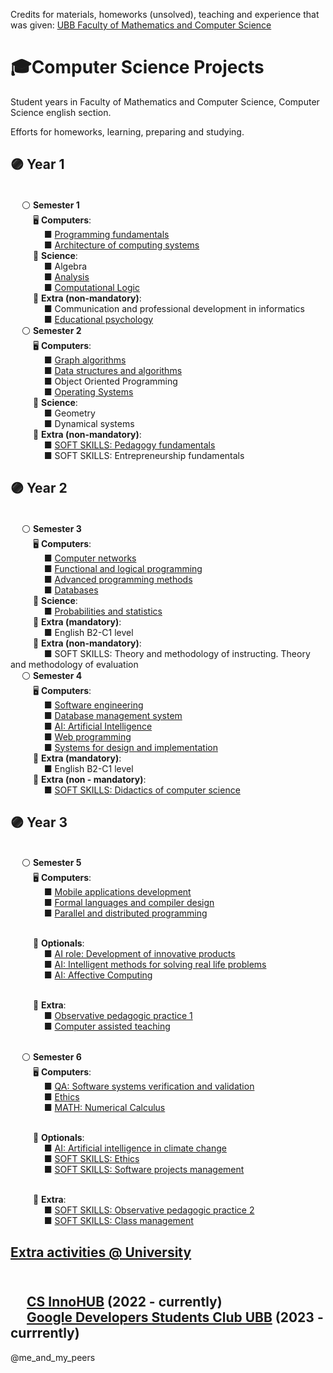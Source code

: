 Credits for materials, homeworks (unsolved), teaching and experience that was given: 
    [UBB Faculty of Mathematics and Computer Science](https://www.cs.ubbcluj.ro/en/)

# 🎓Computer Science Projects
Student years in Faculty of Mathematics and Computer Science, Computer Science english section.

Efforts for homeworks, learning, preparing and studying.
##  🟣 Year 1
<br/>  &emsp; ⚪ **Semester 1**
<br/> &emsp; &emsp; 🖥️ **Computers**:
<br/> &emsp; &emsp; &emsp;  ■ [Programming fundamentals](https://github.com/bloo404/University-Projects/tree/main/Semester%201/Programming%20fundamentals)
<br/>  &emsp; &emsp; &emsp; ■ [Architecture of computing systems](https://github.com/bloo404/University-Projects/tree/main/Semester%201/Architecture%20of%20computing%20systems)
<br/> &emsp; &emsp; 🧠 **Science**:
<br/>  &emsp; &emsp; &emsp; ■ Algebra
<br/>  &emsp; &emsp; &emsp; ■ [Analysis](https://github.com/bloo404/University-Projects/tree/main/Semester%201/Analysis)
<br/>  &emsp; &emsp; &emsp; ■ [Computational Logic](https://github.com/bloo404/University-Projects/tree/main/Semester%201/Computational%20logic)
<br/> &emsp; &emsp; 🎡 **Extra (non-mandatory)**:
<br/>  &emsp; &emsp; &emsp; ■ Communication and professional development in informatics
<br/>  &emsp; &emsp; &emsp; ■ [Educational psychology](https://github.com/bloo404/University-Projects/tree/main/Semester%201/Educational%20psychology)
<br/>  &emsp; ⚪ **Semester 2**
<br/> &emsp; &emsp; 🖥️ **Computers**:
<br/>  &emsp; &emsp; &emsp; ■ [Graph algorithms](https://github.com/bloo404/University-Projects/tree/main/Semester%202/Graph%20algorithms)
<br/>  &emsp; &emsp; &emsp; ■ [Data structures and algorithms](https://github.com/bloo404/University-Projects/tree/main/Semester%202/Data%20structures%20and%20algorithms)
<br/>  &emsp; &emsp; &emsp; ■ Object Oriented Programming
<br/>  &emsp; &emsp; &emsp; ■ [Operating Systems](https://github.com/bloo404/University-Projects/tree/main/Semester%202/Operating%20Systems)
<br/> &emsp; &emsp; 🧠 **Science**:
<br/>  &emsp; &emsp; &emsp; ■ Geometry
<br/>  &emsp; &emsp; &emsp; ■ Dynamical systems
<br/> &emsp; &emsp; 🎡 **Extra (non-mandatory)**:
<br/>  &emsp; &emsp; &emsp; ■ [SOFT SKILLS: Pedagogy fundamentals](https://github.com/bloo404/University-Projects/tree/main/Semester%202/Pedagogy%20fundamentals)
<br/> &emsp; &emsp; &emsp; ■ SOFT SKILLS: Entrepreneurship fundamentals
## 🟣 Year 2
<br/>  &emsp; ⚪ **Semester 3**
<br/> &emsp; &emsp; 🖥️ **Computers**:
<br/>  &emsp; &emsp; &emsp; ■ [Computer networks](https://github.com/bloo404/University-Projects/tree/main/Semester%203/Computer%20Networks)
<br/>  &emsp; &emsp; &emsp; ■ [Functional and logical programming](https://github.com/bloo404/University-Projects/tree/main/Semester%203/Functional%20and%20logical%20programming)
<br/>  &emsp; &emsp; &emsp; ■ [Advanced programming methods](https://github.com/bloo404/University-Projects/tree/main/Semester%203/Advanced%20programming%20methods)
<br/>  &emsp; &emsp; &emsp; ■ [Databases](https://github.com/bloo404/University-Projects/tree/main/Semester%203/Databases)
<br/> &emsp; &emsp; 🧠 **Science**:
<br/>  &emsp; &emsp; &emsp; ■ [Probabilities and statistics](https://github.com/bloo404/University-Projects/tree/main/Semester%203/Probabilities%20and%20statistics)
<br/> &emsp; &emsp; 🎡 **Extra (mandatory)**:
<br/>  &emsp; &emsp; &emsp; ■ English B2-C1 level
<br/> &emsp; &emsp; 🎡 **Extra (non-mandatory)**:
<br/> &emsp; &emsp; &emsp; ■ SOFT SKILLS: Theory and methodology of instructing. Theory and methodology of evaluation
<br/>  &emsp; ⚪ **Semester 4**
<br/> &emsp; &emsp; 🖥️ **Computers**:
<br/> &emsp; &emsp; &emsp; ■ [Software engineering](https://github.com/bloo404/University-Projects/tree/main/Semester%204/Software%20Engineering)
<br/> &emsp; &emsp; &emsp; ■ [Database management system](https://github.com/bloo404/University-Projects/tree/main/Semester%204/Databases%20Management%20Systems)
<br/> &emsp; &emsp; &emsp; ■ [AI: Artificial Intelligence](https://github.com/bloo404/University-Projects/tree/main/Semester%204/Artificial%20Intelligence)
<br/> &emsp; &emsp; &emsp; ■ [Web programming](https://github.com/bloo404/University-Projects/tree/main/Semester%204/Web%20programming)
<br/> &emsp; &emsp; &emsp; ■ [Systems for design and implementation](https://github.com/bloo404/University-Projects/tree/main/Semester%204/System%20for%20design%20and%20implementation)
<br/> &emsp; &emsp; 🎡 **Extra (mandatory)**:
<br/>  &emsp; &emsp; &emsp; ■ English B2-C1 level
<br/> &emsp; &emsp; 🎡 **Extra (non - mandatory)**:
<br/> &emsp; &emsp; &emsp; ■ [SOFT SKILLS: Didactics of computer science](https://github.com/bloo404/University-Projects/tree/main/Semester%204/Didactica%20Informaticii)
## 🟣 Year 3
<br/>  &emsp; ⚪ **Semester 5**
<br/> &emsp; &emsp; 🖥️ **Computers**:
<br/> &emsp; &emsp; &emsp; ■ [Mobile applications development]()
<br/> &emsp; &emsp; &emsp; ■ [Formal languages and compiler design]()
<br/> &emsp; &emsp; &emsp; ■ [Parallel and distributed programming]()

<br/> &emsp; &emsp; 🧠 **Optionals**:
<br/> &emsp; &emsp; &emsp; ■ [AI role: Development of innovative products]()
<br/> &emsp; &emsp; &emsp; ■ [AI: Intelligent methods for solving real life problems]()
<br/> &emsp; &emsp; &emsp; ■ [AI: Affective Computing]()

<br/> &emsp; &emsp; 🎡 **Extra**:
<br/> &emsp; &emsp; &emsp; ■ [Observative pedagogic practice 1]()
<br/> &emsp; &emsp; &emsp; ■ [Computer assisted teaching]()

<br/>  &emsp; ⚪ **Semester 6**
<br/> &emsp; &emsp; 🖥️ **Computers**:
<br/> &emsp; &emsp; &emsp; ■ [QA: Software systems verification and validation]()
<br/> &emsp; &emsp; &emsp; ■ [Ethics]()
<br/> &emsp; &emsp; &emsp; ■ [MATH: Numerical Calculus]()

<br/> &emsp; &emsp; 🧠 **Optionals**:
<br/> &emsp; &emsp; &emsp; ■ [AI: Artificial intelligence in climate change]()
<br/> &emsp; &emsp; &emsp; ■ [SOFT SKILLS: Ethics]()
<br/> &emsp; &emsp; &emsp; ■ [SOFT SKILLS: Software projects management]()


<br/> &emsp; &emsp; 🎡 **Extra**:
<br/> &emsp; &emsp; &emsp; ■ [SOFT SKILLS: Observative pedagogic practice 2]()
<br/> &emsp; &emsp; &emsp; ■ [SOFT SKILLS: Class management]()

## [Extra activities @ University](https://github.com/bloo404/University-Projects/tree/main/Stuff)
<br/> &emsp; [CS InnoHUB](https://csinnohub.com/) (2022 - currently)
<br/> &emsp; [Google Developers Students Club UBB](https://gdsc.community.dev/babes-bolyai-university/) (2023 - currrently)
------------------------------------------------------------------------------------------------------
@me_and_my_peers

